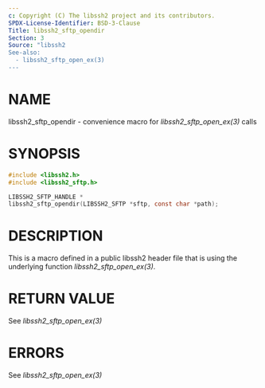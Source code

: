 ```yaml
---
c: Copyright (C) The libssh2 project and its contributors.
SPDX-License-Identifier: BSD-3-Clause
Title: libssh2_sftp_opendir
Section: 3
Source: "libssh2
See-also:
  - libssh2_sftp_open_ex(3)
---
```


# NAME

libssh2_sftp_opendir - convenience macro for *libssh2_sftp_open_ex(3)* calls

# SYNOPSIS

~~~c
#include <libssh2.h>
#include <libssh2_sftp.h>

LIBSSH2_SFTP_HANDLE *
libssh2_sftp_opendir(LIBSSH2_SFTP *sftp, const char *path);
~~~

# DESCRIPTION

This is a macro defined in a public libssh2 header file that is using the
underlying function *libssh2_sftp_open_ex(3)*.

# RETURN VALUE

See *libssh2_sftp_open_ex(3)*

# ERRORS

See *libssh2_sftp_open_ex(3)*
